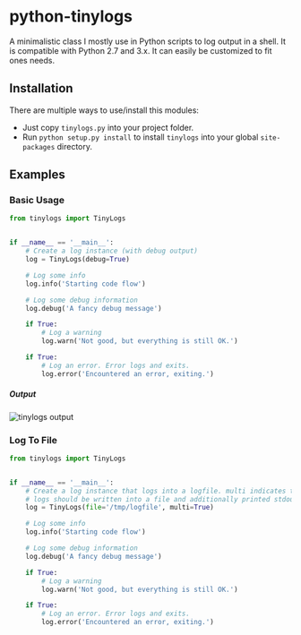 python-tinylogs
===============

A minimalistic class I mostly use in Python scripts to log output in a shell. It is compatible with Python 2.7 and 3.x. It can easily be customized to fit ones needs. 
## Installation
There are multiple ways to use/install this modules:
* Just copy `tinylogs.py` into your project folder.
* Run `python setup.py install` to install `tinylogs` into your global `site-packages` directory.

## Examples
### Basic Usage
```python
from tinylogs import TinyLogs


if __name__ == '__main__':
    # Create a log instance (with debug output)
    log = TinyLogs(debug=True)

    # Log some info
    log.info('Starting code flow')

    # Log some debug information
    log.debug('A fancy debug message')

    if True:
        # Log a warning
        log.warn('Not good, but everything is still OK.')

    if True:
        # Log an error. Error logs and exits.
        log.error('Encountered an error, exiting.')
```
##### Output
![tinylogs output](https://paste.xinu.at/BHk0/)

### Log To File
```python
from tinylogs import TinyLogs


if __name__ == '__main__':
    # Create a log instance that logs into a logfile. multi indicates that
    # logs should be written into a file and additionally printed stdout.
    log = TinyLogs(file='/tmp/logfile', multi=True)

    # Log some info
    log.info('Starting code flow')

    # Log some debug information
    log.debug('A fancy debug message')

    if True:
        # Log a warning
        log.warn('Not good, but everything is still OK.')

    if True:
        # Log an error. Error logs and exits.
        log.error('Encountered an error, exiting.')
```
